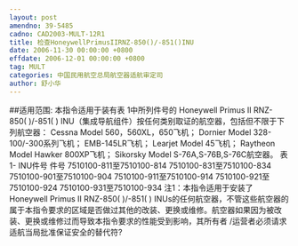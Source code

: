 ```yaml
---
layout: post
amendno: 39-5485
cadno: CAD2003-MULT-12R1
title: 检查HoneywellPrimusIIRNZ-850()/-851()INU
date: 2006-11-30 00:00:00 +0800
effdate: 2006-12-01 00:00:00 +0800
tag: MULT
categories: 中国民用航空总局航空器适航审定司
author: 舒小华
---
```


##适用范围:
本指令适用于装有表 1中所列件号的 Honeywell Primus II RNZ-850( )/-851( ) INU（集成导航组件）按任何类别取证的航空器，包括但不限于下列航空器：
Cessna Model 560，560XL，650飞机； Dornier Model 328-100/-300系列飞机； EMB-145LR飞机； Learjet Model 45飞机；     Raytheon Model Hawker 800XP飞机；     Sikorsky Model S-76A,S-76B,S-76C航空器。
表1- INU件号
件号
7510100-811至7510100-814
7510100-831至7510100-834
7510100-901至7510100-904
7510100-911至7510100-914
7510100-921至7510100-924
7510100-931至7510100-934
注1：本指令适用于安装了 Honeywell Primus II RNZ-850( )/-851( )
INUs的任何航空器，不管这些航空器的属于本指令要求的区域是否做过其他的改装、更换或维修。航空器如果因为被改装、更换或维修过而导致本指令要求的性能受到影响，其所有者 /运营者必须请求适航当局批准保证安全的替代符?

